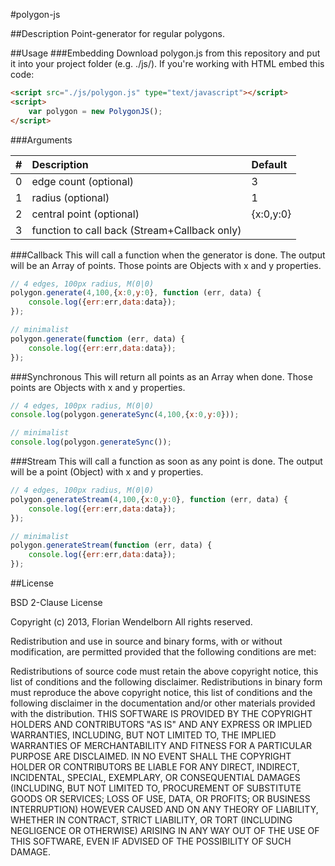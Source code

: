 #polygon-js

##Description
Point-generator for regular polygons.

##Usage
###Embedding
Download polygon.js from this repository and put it into your project folder (e.g. ./js/). If you're working with HTML embed this code:
````html
<script src="./js/polygon.js" type="text/javascript"></script>
<script>
    var polygon = new PolygonJS();
</script>
````

###Arguments

| # | Description                                  | Default   |
|--:|:---------------------------------------------|:----------|
| 0 | edge count (optional)                        | 3         |
| 1 | radius (optional)                            | 1         |
| 2 | central point (optional)                     | {x:0,y:0} |
| 3 | function to call back (Stream+Callback only) |           |

###Callback
This will call a function when the generator is done. The output will be an Array of points. Those points are Objects with x and y properties.

````javascript
// 4 edges, 100px radius, M(0|0)
polygon.generate(4,100,{x:0,y:0}, function (err, data) {
    console.log({err:err,data:data});
});

// minimalist
polygon.generate(function (err, data) {
    console.log({err:err,data:data});
});
````

###Synchronous
This will return all points as an Array when done. Those points are Objects with x and y properties.

````javascript
// 4 edges, 100px radius, M(0|0)
console.log(polygon.generateSync(4,100,{x:0,y:0}));

// minimalist
console.log(polygon.generateSync());
````

###Stream
This will call a function as soon as any point is done. The output will be a point (Object) with x and y properties.

````javascript
// 4 edges, 100px radius, M(0|0)
polygon.generateStream(4,100,{x:0,y:0}, function (err, data) {
    console.log({err:err,data:data});
});

// minimalist
polygon.generateStream(function (err, data) {
    console.log({err:err,data:data});
});
````

##License

BSD 2-Clause License

Copyright (c) 2013, Florian Wendelborn
All rights reserved.

Redistribution and use in source and binary forms, with or without modification, are permitted provided that the following conditions are met:

Redistributions of source code must retain the above copyright notice, this list of conditions and the following disclaimer.
Redistributions in binary form must reproduce the above copyright notice, this list of conditions and the following disclaimer in the documentation and/or other materials provided with the distribution.
THIS SOFTWARE IS PROVIDED BY THE COPYRIGHT HOLDERS AND CONTRIBUTORS "AS IS" AND ANY EXPRESS OR IMPLIED WARRANTIES, INCLUDING, BUT NOT LIMITED TO, THE IMPLIED WARRANTIES OF MERCHANTABILITY AND FITNESS FOR A PARTICULAR PURPOSE ARE DISCLAIMED. IN NO EVENT SHALL THE COPYRIGHT HOLDER OR CONTRIBUTORS BE LIABLE FOR ANY DIRECT, INDIRECT, INCIDENTAL, SPECIAL, EXEMPLARY, OR CONSEQUENTIAL DAMAGES (INCLUDING, BUT NOT LIMITED TO, PROCUREMENT OF SUBSTITUTE GOODS OR SERVICES; LOSS OF USE, DATA, OR PROFITS; OR BUSINESS INTERRUPTION) HOWEVER CAUSED AND ON ANY THEORY OF LIABILITY, WHETHER IN CONTRACT, STRICT LIABILITY, OR TORT (INCLUDING NEGLIGENCE OR OTHERWISE) ARISING IN ANY WAY OUT OF THE USE OF THIS SOFTWARE, EVEN IF ADVISED OF THE POSSIBILITY OF SUCH DAMAGE.
